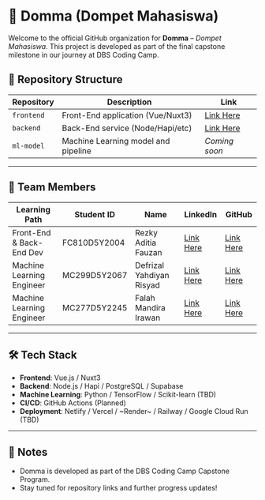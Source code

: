 # 🚀 Domma (Dompet Mahasiswa)

Welcome to the official GitHub organization for **Domma** – *Dompet Mahasiswa*. This project is developed as part of the final capstone milestone in our journey at DBS Coding Camp.

## 📁 Repository Structure

| Repository    | Description                         | Link          |
|---------------|-------------------------------------|---------------|
| `frontend`    | Front-End application (Vue/Nuxt3)   | [Link Here](https://github.com/domma-app/frontend) |
| `backend`     | Back-End service (Node/Hapi/etc)    | [Link Here](https://github.com/domma-app/backend) |
| `ml-model`    | Machine Learning model and pipeline | _Coming soon_ |

---

## 👥 Team Members

| Learning Path              | Student ID     | Name                      | LinkedIn                                                                 | GitHub                                         |
|----------------------------|----------------|---------------------------|--------------------------------------------------------------------------|------------------------------------------------|
| Front-End & Back-End Dev   | FC810D5Y2004   | Rezky Aditia Fauzan       | [Link Here](https://www.linkedin.com/in/rezkyaditiafauzan)               | [Link Here](https://github.com/zyrridian)      |
| Machine Learning Engineer  | MC299D5Y2067   | Defrizal Yahdiyan Risyad  | [Link Here](https://www.linkedin.com/in/defrizalyr)                      | [Link Here](https://github.com/defrijay)       |
| Machine Learning Engineer  | MC277D5Y2245   | Falah Mandira Irawan      | [Link Here](https://www.linkedin.com/in/falah-mandira-irawan-661025200/) | [Link Here](https://github.com/falahmandira10) |

---

## 🛠️ Tech Stack

- **Frontend**: Vue.js / Nuxt3
- **Backend**: Node.js / Hapi / PostgreSQL / Supabase
- **Machine Learning**: Python / TensorFlow / Scikit-learn (TBD)
- **CI/CD**: GitHub Actions (Planned)
- **Deployment**: Netlify / Vercel / ~Render~ / Railway / Google Cloud Run (TBD)

---

## 📌 Notes

- Domma is developed as part of the DBS Coding Camp Capstone Program.
- Stay tuned for repository links and further progress updates!
